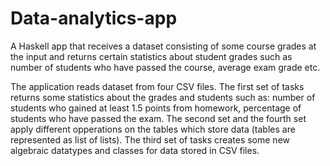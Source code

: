 # Data-analytics-app
A Haskell app that receives a dataset consisting of some course grades at the input and returns certain statistics about student grades such as number of students who have passed the course, average exam grade etc.

The application reads dataset from four CSV files. The first set of tasks returns some statistics about the grades and students such as: number of students who gained at least 1.5 points from homework, percentage of students who have passed the exam. The second set and the fourth set apply different opperations on the tables which store data (tables are represented as list of lists). The third set of tasks creates some new algebraic datatypes and classes for data stored in CSV files.

